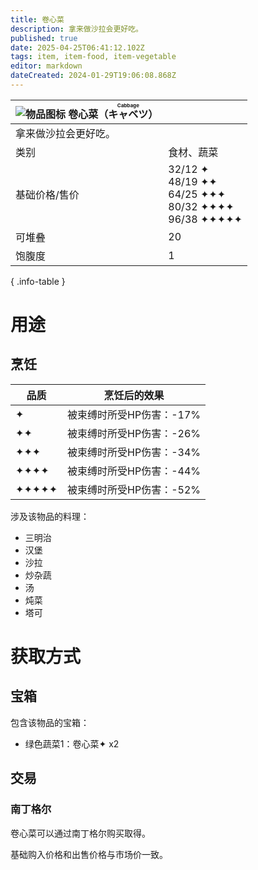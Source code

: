 ```yaml
---
title: 卷心菜
description: 拿来做沙拉会更好吃。
published: true
date: 2025-04-25T06:41:12.102Z
tags: item, item-food, item-vegetable
editor: markdown
dateCreated: 2024-01-29T19:06:08.868Z
---
```


| <div markdown>![物品图标](/assets/global/items/common_vegetable.png) <span>卷心菜（<ruby lang="ja">キャベツ<rt>Cabbage</rt></ruby>）</span></div> ||
| - | - |
| 拿来做沙拉会更好吃。 ||
| 类别 | 食材、蔬菜 |
| 基础价格/售价 | 32/12 ✦<br>48/19 ✦✦<br>64/25 ✦✦✦<br>80/32 ✦✦✦✦<br>96/38 ✦✦✦✦✦ |
| 可堆叠 | 20 |
| 饱腹度 | 1 |
{ .info-table }

# 用途
## 烹饪
| 品质 | 烹饪后的效果 |
| - | - |
| ✦ | 被束缚时所受HP伤害：-17% |
| ✦✦ | 被束缚时所受HP伤害：-26% |
| ✦✦✦ | 被束缚时所受HP伤害：-34% |
| ✦✦✦✦ | 被束缚时所受HP伤害：-44% |
| ✦✦✦✦✦ | 被束缚时所受HP伤害：-52% |

涉及该物品的料理：
- 三明治
- 汉堡
- 沙拉
- 炒杂蔬
- 汤
- 炖菜
- 塔可

# 获取方式
## 宝箱
包含该物品的宝箱：
- 绿色蔬菜1：卷心菜✦ x2

## 交易

### 南丁格尔

卷心菜可以通过南丁格尔购买取得。

基础购入价格和出售价格与市场价一致。